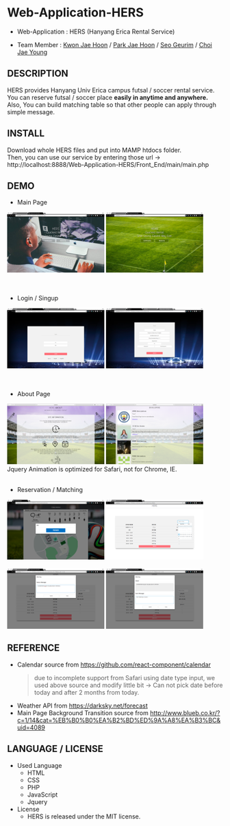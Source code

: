 # Web-Application-HERS

* Web-Application : HERS (Hanyang Erica Rental Service)

* Team Member : <a href="https://github.com/wogns0197">Kwon Jae Hoon</a> / <a href="https://github.com/MilyangParkJaeHoon">Park Jae Hoon</a> / <a href="https://github.com/Seogeurim">Seo Geurim</a> / <a href="https://github.com/chlwodud77">Choi Jae Young</a>

## DESCRIPTION
HERS provides Hanyang Univ Erica campus futsal / soccer rental service.
<br>
You can reserve futsal / soccer place **easily in anytime and anywhere.**
<br>
Also, You can build matching table so that other people can apply through simple message.

## INSTALL
Download whole HERS files and put into MAMP htdocs folder.
<br>Then, you can use our service by entering those url ->
<br>
http://localhost:8888/Web-Application-HERS/Front_End/main/main.php


## DEMO

* Main Page
<div>
<img src = "/readmeimgs/main1.png" alt = "main" width="45%" height = "auto" />
<img src = "/readmeimgs/main2.png" alt = "main" width="45%" height = "auto" />
</div>
<br>
<br>

* Login / Singup
<div>
<img src = "/readmeimgs/login.png" alt = "login" width="45%" height = "auto" />
<img src = "/readmeimgs/singup.png" alt = "singup" width="45%" height = "auto" />
</div>
<br>
<br>

* About Page
<div>
<img src = "/readmeimgs/about1.png" alt = "about" width="45%" height = "auto" />
<img src = "/readmeimgs/about2.png" alt = "about" width="45%" height = "auto" />
</div>
Jquery Animation is optimized for Safari, not for Chrome, IE.
<br>
<br>

* Reservation / Matching
<div>
<img src = "/readmeimgs/reserve2.png" alt = "reservation" width="45%" height = "auto" />
<img src = "/readmeimgs/reserve1.png" alt = "reservation" width="45%" height = "auto" />
</div>
<br>
<div>
<img src = "/readmeimgs/match2.png" alt = "matching" width="45%" height = "auto" />
<img src = "/readmeimgs/match4.png" alt = "matching" width="45%" height = "auto" />
</div>

## REFERENCE
* Calendar source from https://github.com/react-component/calendar
  > due to incomplete support from Safari using date type input, we used above source and modify little bit ->
  > Can not pick date before today and after 2 months from today.
* Weather API from https://darksky.net/forecast
* Main Page Background Transition source from http://www.blueb.co.kr/?c=1/14&cat=%EB%B0%B0%EA%B2%BD%ED%9A%A8%EA%B3%BC&uid=4089
## LANGUAGE / LICENSE
* Used Language
  * HTML
  * CSS
  * PHP
  * JavaScript
  * Jquery
* License
  * HERS is released under the MIT license.
